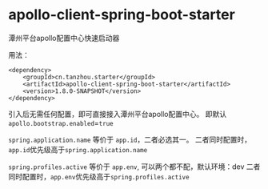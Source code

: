 # apollo-client-spring-boot-starter

潭州平台apollo配置中心快速启动器

用法：
```
<dependency>
    <groupId>cn.tanzhou.starter</groupId>
    <artifactId>apollo-client-spring-boot-starter</artifactId>
    <version>1.8.0-SNAPSHOT</version>
</dependency>
```

引入后无需任何配置，即可直接接入潭州平台apollo配置中心。
即默认`apollo.bootstrap.enabled`=`true`



`spring.application.name` 等价于 `app.id`，二者必选其一。
二者同时配置时，`app.id`优先级高于`spring.application.name`

`spring.profiles.active` 等价于 `app.env`, 可以两个都不配，默认环境：dev
二者同时配置时，`app.env`优先级高于`spring.profiles.active`


